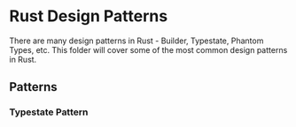 # Rust Design Patterns

There are many design patterns in Rust - Builder, Typestate, Phantom Types, etc. This folder will cover some of the most common design patterns in Rust.

## Patterns

### Typestate Pattern
